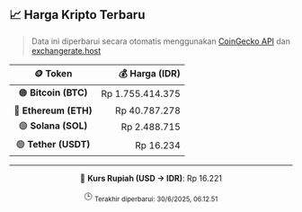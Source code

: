 

<!-- HARGA_KRIPTO -->
## 📈 Harga Kripto Terbaru

> Data ini diperbarui secara otomatis menggunakan [CoinGecko API](https://www.coingecko.com/) dan [exchangerate.host](https://exchangerate.host/)

<div align="center">

| 🪙 Token | 💰 Harga (IDR) |
|:------:|---------------:|
| 🟠 **Bitcoin (BTC)**   | Rp 1.755.414.375 |
| 🔵 **Ethereum (ETH)**  | Rp 40.787.278 |
| 🟣 **Solana (SOL)**    | Rp 2.488.715 |
| 🟢 **Tether (USDT)**   | Rp 16.234 |

---

💱 **Kurs Rupiah (USD → IDR)**: Rp 16.221

🕒 <sub>Terakhir diperbarui: 30/6/2025, 06.12.51</sub>

</div>
<!-- /HARGA_KRIPTO -->